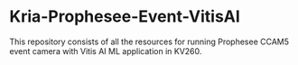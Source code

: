 # Kria-Prophesee-Event-VitisAI
This repository consists of all the resources for running Prophesee CCAM5 event camera with Vitis AI ML application in KV260.
